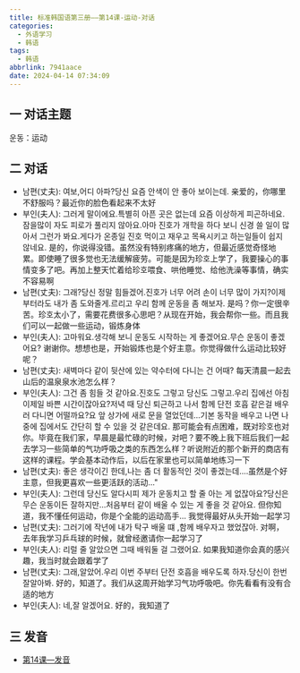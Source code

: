 ```yaml
---
title: 标准韩国语第三册——第14课-运动-对话
categories:
  - 外语学习
  - 韩语
tags:
  - 韩语
abbrlink: 7941aace
date: 2024-04-14 07:34:09
---
```

## 一 对话主题

운동：运动

<!--more-->

## 二  对话

* 남편(丈夫): 여보,어디 아파?당신 요즘 안색이 안 좋아 보이는데. 亲爱的，你哪里不舒服吗？最近你的脸色看起来不太好
* 부인(夫人): 그러게 말이에요.특별히 아픈 곳은 없는데 요즘 이상하게 피곤하네요.잠을많이 자도 피로가 풀리지 않아요.아마 진호가 개학을 하다 보니 신경 쓸 일이 많아서 그런가 봐요.게다가 온종일 진호 먹이고 재우고 목욕시키고 하는일들이 쉽지 않네요. 是的，你说得没错。虽然没有特别疼痛的地方，但最近感觉奇怪地累。即使睡了很多觉也无法缓解疲劳。可能是因为珍호上学了，我要操心的事情变多了吧。再加上整天忙着给珍호喂食、哄他睡觉、给他洗澡等事情，确实不容易啊
* 남편(丈夫):  그래?당신 정말 힘들겠어.진호가 너무 어려 손이 너무 많이 가지?이제부터라도 내가 좀 도와줄게.르리고 우리 함께 운동을 좀 해보자. 是吗？你一定很辛苦。珍호太小了，需要花费很多心思吧？从现在开始，我会帮你一些。而且我们可以一起做一些运动，锻炼身体
* 부인(夫人): 고마워요.생각해 보니 운동도 시작하는 게 좋겠어요.무슨 운동이 좋겠어요? 谢谢你。想想也是，开始锻炼也是个好主意。你觉得做什么运动比较好呢？
* 남편(丈夫):  새벽마다 같이 뒷산에 있는 약수터에 다니는 건 어때? 每天清晨一起去山后的温泉泉水池怎么样？
* 부인(夫人): 그건 좀 힘들 것 같아요.진호도 그렇고 당신도 그렇고.우리 집에선 아침이제일 바쁜 시간이잖아요?저녁 때 당신 퇴근하고 나서 함께 단전 호흡 같은걸 배우러 다니면 어떨까요?요 앞 상가에 새로 문을 열었던데...기본 동작을 배우고 나면 나중에 집에서도 간단히 할 수 있을 것 같은데요. 那可能会有点困难，既对珍호也对你。毕竟在我们家，早晨是最忙碌的时候，对吧？要不晚上我下班后我们一起去学习一些简单的气功呼吸之类的东西怎么样？听说附近的那个新开的商店有这样的课程。学会基本动作后，以后在家里也可以简单地练习一下
* 남편(丈夫):  좋은 생각이긴 한데,나는 좀 더 활동적인 것이 좋겠는데....虽然是个好主意，但我更喜欢一些更活跃的活动..."
* 부인(夫人): 그런데 당신도 알다시피 제가 운동치고 할 줄 아는 게 없잖아요?당신은 무슨 운동이든 잘하지만...처음부터 같이 배울 수 있는 게 좋을 것 같아요. 但你知道，我不懂任何运动，你是个全能的运动高手... 我觉得最好从头开始一起学习
* 남편(丈夫): 그러기에 작년에 내가 탁구 배울 떄 ,함께 배우자고 했었잖아. 对啊，去年我学习乒乓球的时候，就曾经邀请你一起学习了
* 부인(夫人): 리럴 줄 알았으면 그때 배워둘 걸 그랬어요. 如果我知道你会真的感兴趣，我当时就会跟着学了
* 남편(丈夫): 그래,알았어.우리 이번 주부터 단전 호흡을 배우도록 하자.당신이 한번 잘알아봐. 好的，知道了。我们从这周开始学习气功呼吸吧。你先看看有没有合适的地方
* 부인(夫人): 네,잘 알겠어요. 好的，我知道了


## 三 发音

* [第14课—发音][1]


[1]:https://biz.cli.im/Pcview?name=https%3A%2F%2Fbiz.cli.im%2Ftest%2FAH388528%3Fcoding%3DIsCMOV%26qrurl%3Dhttp%253A%252F%252Fqr31.cn%252FIsCMOV%26gtype%3D2&time=1